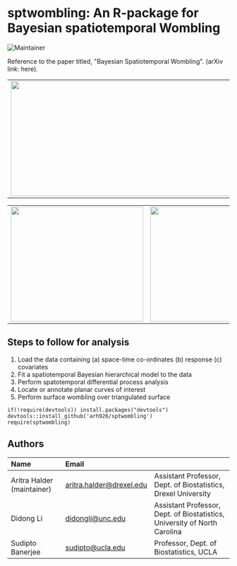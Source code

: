 # sptwombling: An R-package for Bayesian spatiotemporal Wombling

![Maintainer](https://img.shields.io/badge/maintainer-arh926-blue)

Reference to the paper titled, "Bayesian Spatiotemporal Wombling". (arXiv link: here).

<table>
  <tr>
    <td> <img width="600" height="260" src="https://github.com/user-attachments/assets/15eb2dac-21ea-462c-a900-9131ca906fff"/> </td>
    <td> <img width="300" height="260" src="https://github.com/user-attachments/assets/2f1321de-0d28-44b6-9d7b-de352288e67e"/> </td>
  </tr>
</table>

<table>
  <tr>
    <td> <img width="300" height="260" src="https://github.com/user-attachments/assets/9a99542c-e6ec-413e-9324-d40fade26355"/> </td>
    <td> <img width="300" height="260" src="https://github.com/user-attachments/assets/e06d2221-d72d-4d23-887f-faa6cfafb713"/> </td>
    <td> <img width="300" height="260" src="https://github.com/user-attachments/assets/57403b92-aac2-4935-9dd2-f66a56fda072"/> </td>
  </tr>
</table>

## Steps to follow for analysis

1. Load the data containing (a) space-time co-ordinates (b) response (c) covariates
2. Fit a spatiotemporal Bayesian hierarchical model to the data
3. Perform spatotemporal differential process analysis
4. Locate or annotate planar curves of interest
5. Perform surface wombling over triangulated surface

```
if(!require(devtools)) install.packages("devtools")
devtools::install_github('arh926/sptwombling')
require(sptwombling)
```

## Authors

| Name   | Email       |              |
|:------ |:----------- | :----------- |
| Aritra Halder (maintainer)| aritra.halder@drexel.edu   | Assistant Professor, Dept. of Biostatistics, Drexel University| 
| Didong Li | didongli@unc.edu   | Assistant Professor, Dept. of Biostatistics, University of North Carolina|
| Sudipto Banerjee | sudipto@ucla.edu   | Professor, Dept. of Biostatistics,  UCLA |
<!--- --->
